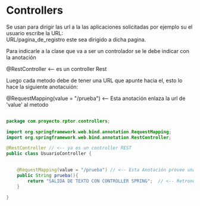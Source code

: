 # Controllers

Se usan para dirigir las url a la las aplicaciones solicitadas por ejemplo su el usuario escribe la URL:<br>
URL/pagina_de_registro  este sea dirigido a dicha pagina.

Para indicarle a la clase que va a ser un controlador se le debe indicar con la anotación<br>
<p>  @RestController  <-- es un controller Rest </p>

Luego cada metodo debe de tener una URL que apunte hacia el, esto lo hace la siguiente anotacuión:<br>
<p> @RequestMapping(value = "/prueba") <-- Esta anotación enlaza la url de 'value' al metodo  </p>

```java
  
package com.proyecto.rptor.controllers;

import org.springframework.web.bind.annotation.RequestMapping;
import org.springframework.web.bind.annotation.RestController;

@RestController // <-- ya es un controller REST
public class UsuarioController {

    
    @RequestMapping(value = "/prueba") // <-- Esta Anotación provee una ruta al metodo '/prueba' en este caso
    public String prueba(){
        return "SALIDA DE TEXTO CON CONTROLLER SPRING";  // <-- Retrono de el motodo prueba
    }

}
```
  
  
  
  
  
  
